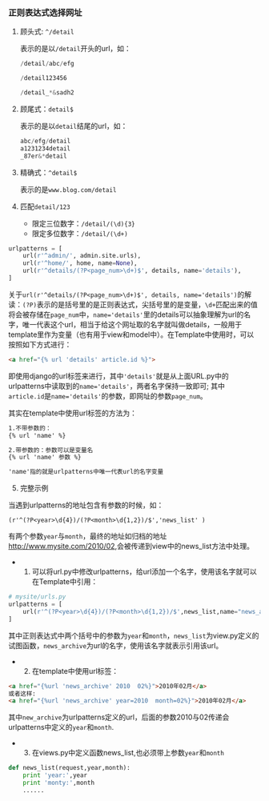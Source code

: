 ### 正则表达式选择网址

1. 顾头式: `^/detail`

   表示的是以`/detail`开头的url，如：

   ```python
   /detail/abc/efg

   /detail123456

   /detail_*&sadh2
   ```

2. 顾尾式：`detail$`

   表示的是以`detail`结尾的url，如：

   ```python
   abc/efg/detail
   a1231234detail
   _87er&*detail
   ```

3. 精确式：`^detail$`

   表示的是`www.blog.com/detail`

4. 匹配`detail/123`

   - 限定三位数字：`/detail/(\d){3}`
   - 限定多位数字：`/detail/(\d+)`

```python
urlpatterns = [
    url(r'^admin/', admin.site.urls),
    url(r'^home/', home, name=None),
    url(r'^details/(?P<page_num>\d+)$', details, name='details'), 
]
```

关于`url(r'^details/(?P<page_num>\d+)$', details, name='details')`的解读：`(?P)`表示的是括号里的是正则表达式，尖括号里的是变量，`\d+`匹配出来的值将会被存储在`page_num`中，`name='details'`里的details可以抽象理解为url的名字，唯一代表这个url，相当于给这个网址取的名字就叫做details，一般用于template里作为变量（也有用于view和model中）。在Template中使用时，可以按照如下方式进行：

```html
<a href="{% url 'details' article.id %}">
```

即使用django的url标签来进行，其中`'details'`就是从上面URL.py中的urlpatterns中读取到的`name='details'`，两者名字保持一致即可; 其中`article.id`是`name='details'`的参数，即网址的参数`page_num`。

其实在template中使用url标签的方法为：

```html
1.不带参数的：
{% url 'name' %}

2.带参数的：参数可以是变量名
{% url 'name' 参数 %}

'name'指的就是urlpatterns中唯一代表url的名字变量
```

5. 完整示例

当遇到urlpatterns的地址包含有参数的时候，如：

`(r'^(?P<year>\d{4})/(?P<month>\d{1,2})/$','news_list' )`

有两个参数`year`与`month`，最终的地址如归档的地址<http://www.mysite.com/2010/02>,会被传递到view中的news_list方法中处理。

- 1) 可以将url.py中修改urlpatterns，给url添加一个名字，使用该名字就可以在Template中引用：

```python
# mysite/urls.py
urlpatterns = [
    url(r'^(?P<year>\d{4})/(?P<month>\d{1,2})/$',news_list,name="news_archive" ),
]
```

其中正则表达式中两个括号中的参数为`year`和`month`，`news_list`为view.py定义的试图函数，`news_archive`为url的名字，使用该名字就表示引用该url。



- 2) 在template中使用url标签：

```html
<a href="{%url 'news_archive' 2010  02%}">2010年02月</a> 
或者这样:
<a href="{%url 'news_archive' year=2010  month=02%}">2010年02月</a> 
```

其中`new_archive`为urlpatterns定义的url，后面的参数2010与02传递会urlpatterns中定义的`year`和`month`.



- 3) 在views.py中定义函数news_list,也必须带上参数`year`和`month`

```python
def news_list(request,year,month):
    print 'year:',year
    print 'monty:',month
    ......
```

  

